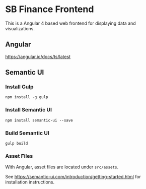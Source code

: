 SB Finance Frontend
===================

This is a Angular 4 based web frontend for displaying data and visualizations.

## Angular

<https://angular.io/docs/ts/latest>

## Semantic UI

### Install Gulp

    npm install -g gulp

### Install Semantic UI

    npm install semantic-ui --save

### Build Semantic UI

    gulp build

### Asset Files

With Angular, asset files are located under `src/assets`.

See <https://semantic-ui.com/introduction/getting-started.html> for installation instructions.
